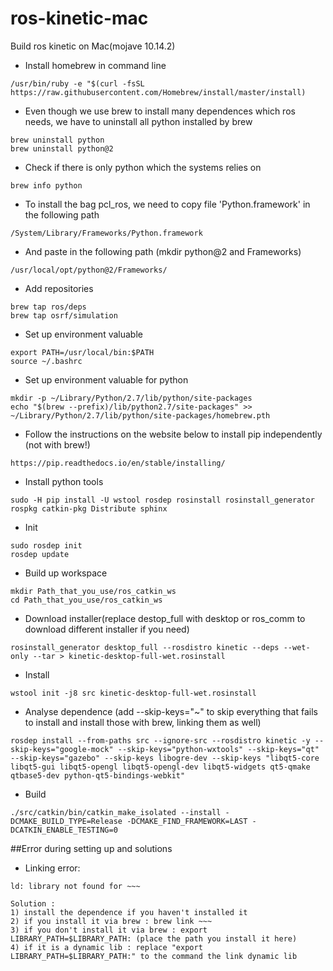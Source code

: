 # ros-kinetic-mac
Build ros kinetic on Mac(mojave 10.14.2)

- Install homebrew in command line
```console
/usr/bin/ruby -e "$(curl -fsSL https://raw.githubusercontent.com/Homebrew/install/master/install)
```

- Even though we use brew to install many dependences which ros needs, we have to uninstall all python installed by brew
```console
brew uninstall python
brew uninstall python@2
```

- Check if there is only python which the systems relies on
```console
brew info python
```

- To install the bag pcl_ros, we need to copy file 'Python.framework' in the following path
```console
/System/Library/Frameworks/Python.framework
```
- And paste in the following path (mkdir python@2 and Frameworks)
```console
/usr/local/opt/python@2/Frameworks/
```

- Add repositories
```console
brew tap ros/deps
brew tap osrf/simulation
```

- Set up environment valuable
```console
export PATH=/usr/local/bin:$PATH
source ~/.bashrc
```

- Set up environment valuable for python
```console
mkdir -p ~/Library/Python/2.7/lib/python/site-packages
echo "$(brew --prefix)/lib/python2.7/site-packages" >> ~/Library/Python/2.7/lib/python/site-packages/homebrew.pth
```

- Follow the instructions on the website below to install pip independently (not with brew!)
```console
https://pip.readthedocs.io/en/stable/installing/
```

- Install python tools
```console
sudo -H pip install -U wstool rosdep rosinstall rosinstall_generator rospkg catkin-pkg Distribute sphinx
```

- Init
```console
sudo rosdep init
rosdep update
```

- Build up workspace
```console
mkdir Path_that_you_use/ros_catkin_ws
cd Path_that_you_use/ros_catkin_ws
```

- Download installer(replace destop_full with desktop or ros_comm to download different installer if you need)
```console
rosinstall_generator desktop_full --rosdistro kinetic --deps --wet-only --tar > kinetic-desktop-full-wet.rosinstall
```

- Install
```console
wstool init -j8 src kinetic-desktop-full-wet.rosinstall
```

- Analyse dependence (add --skip-keys="~" to skip everything that fails to install and install those with brew, linking them as well)
```console
rosdep install --from-paths src --ignore-src --rosdistro kinetic -y --skip-keys="google-mock" --skip-keys="python-wxtools" --skip-keys="qt" --skip-keys="gazebo" --skip-keys libogre-dev --skip-keys "libqt5-core libqt5-gui libqt5-opengl libqt5-opengl-dev libqt5-widgets qt5-qmake qtbase5-dev python-qt5-bindings-webkit"
```

- Build
```console
./src/catkin/bin/catkin_make_isolated --install -DCMAKE_BUILD_TYPE=Release -DCMAKE_FIND_FRAMEWORK=LAST -DCATKIN_ENABLE_TESTING=0
```
>
>
>

##Error during setting up and solutions
- Linking error:
```console
ld: library not found for ~~~
```
```console
Solution : 
1) install the dependence if you haven't installed it
2) if you install it via brew : brew link ~~~
3) if you don't install it via brew : export LIBRARY_PATH=$LIBRARY_PATH: (place the path you install it here)
4) if it is a dynamic lib : replace "export LIBRARY_PATH=$LIBRARY_PATH:" to the command the link dynamic lib
```

